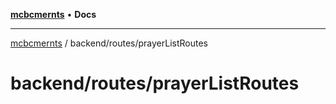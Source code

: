 [**mcbcmernts**](../../../README.md) • **Docs**

---

[mcbcmernts](../../../modules.md) / backend/routes/prayerListRoutes

# backend/routes/prayerListRoutes
